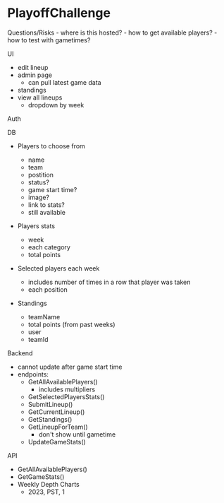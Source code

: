 # PlayoffChallenge

Questions/Risks
    - where is this hosted?
    - how to get available players?
    - how to test with gametimes?

UI
- edit lineup
- admin page
    - can pull latest game data
- standings
- view all lineups
  - dropdown by week

Auth

DB
- Players to choose from
    - name
    - team
    - postition
    - status?
    - game start time?
    - image?
    - link to stats?
    - still available

- Players stats
    - week
    - each category
    - total points

- Selected players each week
  - includes number of times in a row that player was taken
  - each position

- Standings
    - teamName
    - total points (from past weeks)
    - user
    - teamId

Backend
- cannot update after game start time
- endpoints:
    - GetAllAvailablePlayers()
        - includes multipliers
    - GetSelectedPlayersStats()
    - SubmitLineup()
    - GetCurrentLineup()
    - GetStandings()
    - GetLineupForTeam()
        - don't show until gametime
    - UpdateGameStats()

API
- GetAllAvailablePlayers()
- GetGameStats()
- Weekly Depth Charts
  - 2023, PST, 1